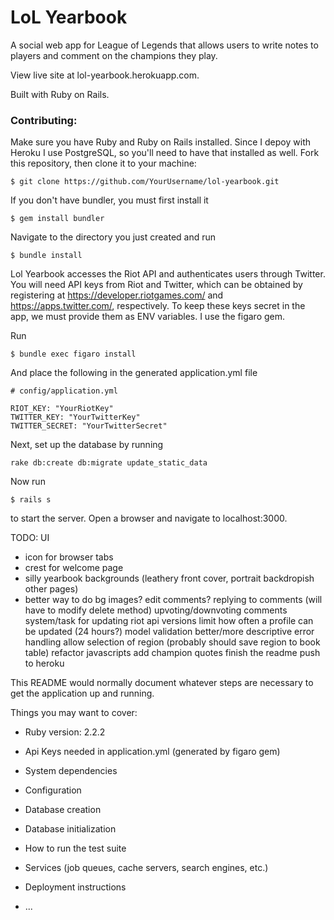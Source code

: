 # LoL Yearbook

A social web app for League of Legends that allows users to write notes to players and comment on the champions they play.

View live site at lol-yearbook.herokuapp.com.

Built with Ruby on Rails.

### Contributing:

Make sure you have Ruby and Ruby on Rails installed. Since I depoy with Heroku I use PostgreSQL, so you'll need to have that installed as well. Fork this repository, then clone it to your machine:
```
$ git clone https://github.com/YourUsername/lol-yearbook.git

```

If you don't have bundler, you must first install it
```
$ gem install bundler
```

Navigate to the directory you just created and run
```
$ bundle install
```

Lol Yearbook accesses the Riot API and authenticates users through Twitter. You will need API keys from Riot and Twitter, which can be obtained by registering at https://developer.riotgames.com/ and https://apps.twitter.com/, respectively. To keep these keys secret in the app, we must provide them as ENV variables. I use the figaro gem.

Run 
```
$ bundle exec figaro install
```
And place the following in the generated application.yml file
```
# config/application.yml

RIOT_KEY: "YourRiotKey"
TWITTER_KEY: "YourTwitterKey"
TWITTER_SECRET: "YourTwitterSecret"
```

Next, set up the database by running
```
rake db:create db:migrate update_static_data
```

Now run
```
$ rails s
```
to start the server. Open a browser and navigate to localhost:3000.

TODO:
UI
- icon for browser tabs
- crest for welcome page
- silly yearbook backgrounds (leathery front cover, portrait backdropish other pages)
- better way to do bg images?
edit comments?
replying to comments (will have to modify delete method)
upvoting/downvoting comments
system/task for updating riot api versions
limit how often a profile can be updated (24 hours?)
model validation
better/more descriptive error handling
allow selection of region (probably should save region to book table)
refactor javascripts
add champion quotes
finish the readme
push to heroku




This README would normally document whatever steps are necessary to get the
application up and running.

Things you may want to cover:

* Ruby version: 2.2.2

* Api Keys needed in application.yml (generated by figaro gem)

* System dependencies

* Configuration

* Database creation

* Database initialization

* How to run the test suite

* Services (job queues, cache servers, search engines, etc.)

* Deployment instructions

* ...
